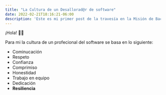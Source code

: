 ```yaml
---
title: "La Cultura de un Desallorad@r de software"
date: 2022-02-21T18:16:21-06:00
description: 'Este es mi primer post de la travesía en la Misión de Backend con Node JS de Launch X.'
---
```


¡Hola! ✌🏼

Para mi la cultura de un profecional del software se basa en lo siguiente:

- Cominucación
- Respeto
- Confianza
- Comprimiso
- Honestidad
- Trabajo en equipo
- Dedicación
- **Resiliencia**
